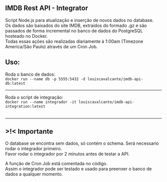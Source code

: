 ## IMDB Rest API - Integrator

Script Node.js para atualização e inserção de novos dados no database.<br>
Os dados são baixados do site IMDB, extraidos do formado .gz e são passados de forma incremental no banco de dados do PostgreSQL hosteado no Docker.<br>
Todas essas ações são realizadas diariamente à 1:00am (Timezone America/São Paulo) através de um Cron Job.
<br>
## Uso:
Roda o banco de dados:<br>
`docker run --name db -p 5555:5432 -d louiscavalcante/imdb-api-db:latest`<br>

---
Roda o script de integração:<br>
`docker run --name integrador -it louiscavalcante/imdb-api-integration:latest`<br>
<br>

---
## >!< Importante
O database se encontra sem dados, só contém o schema. Será necessario rodar o integrador primeiro.<br>
Favor rodar o integrador por 2 minutos antes de testar a API.<br>

A função de Cron Job está comentada no código.<br>
Assim o integrador pode ser testado e usado para preenxer o banco de dados a qualquer momento.<br>